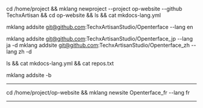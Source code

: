 cd /home/project && mklang newproject --project op-website --github TechxArtisan && cd op-website && ls && cat mkdocs-lang.yml

mklang addsite git@github.com:TechxArtisanStudio/Openterface --lang en

mklang addsite git@github.com:TechxArtisanStudio/Openterface_jp --lang ja -d
mklang addsite git@github.com:TechxArtisanStudio/Openterface_zh --lang zh -d

ls && cat mkdocs-lang.yml && cat repos.txt

mklang addsite -b

----

cd /home/project/op-website && mklang newsite Openterface_fr --lang fr

---

